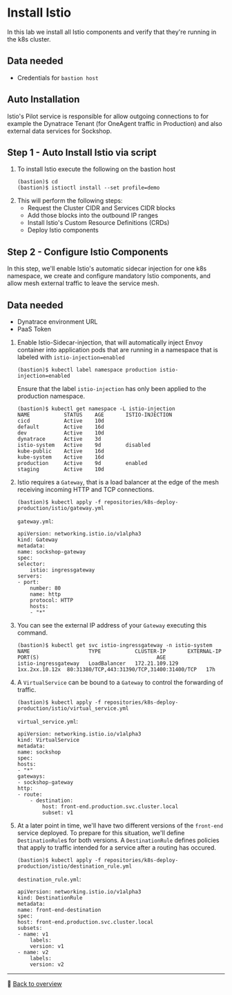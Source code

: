 # Install Istio

In this lab we install all Istio components and verify that they're running in the k8s cluster.

## Data needed
* Credentials for `bastion host`

## Auto Installation
Istio's Pilot service is responsible for allow outgoing connections to for example the Dynatrace Tenant (for OneAgent traffic in Production) and also external data services for Sockshop.

## Step 1 - Auto Install Istio via script

1. To install Istio execute the following on the bastion host
    ```
    (bastion)$ cd
    (bastion)$ istioctl install --set profile=demo
    ```
1. This will perform the following steps:
    - Request the Cluster CIDR and Services CIDR blocks
    - Add those blocks into the outbound IP ranges
    - Install Istio's Custom Resource Definitions (CRDs)
    - Deploy Istio components

## Step 2 -  Configure Istio Components

In this step, we'll enable Istio's automatic sidecar injection for one k8s namespace, we create and configure mandatory Istio components, and allow mesh external traffic to leave the service mesh.

## Data needed
* Dynatrace environment URL
* PaaS Token

1. Enable Istio-Sidecar-injection, that will automatically inject Envoy container into application pods that are running in a namespace that is labeled with `istio-injection=enabled`

    ```
    (bastion)$ kubectl label namespace production istio-injection=enabled
    ```

    Ensure that the label `istio-injection` has only been applied to the production namespace.

    ```
    (bastion)$ kubectl get namespace -L istio-injection
    NAME           STATUS    AGE       ISTIO-INJECTION
    cicd           Active    10d
    default        Active    16d
    dev            Active    10d
    dynatrace      Active    3d
    istio-system   Active    9d        disabled
    kube-public    Active    16d
    kube-system    Active    16d
    production     Active    9d        enabled
    staging        Active    10d
    ```

1. Istio requires a `Gateway`, that is a load balancer at the edge of the mesh receiving incoming HTTP and TCP connections.

    ```
    (bastion)$ kubectl apply -f repositories/k8s-deploy-production/istio/gateway.yml
    ```

    `gateway.yml`:
    ```
    apiVersion: networking.istio.io/v1alpha3
    kind: Gateway
    metadata:
    name: sockshop-gateway
    spec:
    selector:
        istio: ingressgateway
    servers:
    - port:
        number: 80
        name: http
        protocol: HTTP
        hosts:
        - "*"
    ```

1. You can see the external IP address of your `Gateway` executing this command.

    ```
    (bastion)$ kubectl get svc istio-ingressgateway -n istio-system
    NAME                   TYPE           CLUSTER-IP       EXTERNAL-IP     PORT(S)                                      AGE
    istio-ingressgateway   LoadBalancer   172.21.109.129   1xx.2xx.10.12x  80:31380/TCP,443:31390/TCP,31400:31400/TCP   17h
    ```

1. A `VirtualService` can be bound to a `Gateway` to control the forwarding of traffic.

    ```
    (bastion)$ kubectl apply -f repositories/k8s-deploy-production/istio/virtual_service.yml
    ```

    `virtual_service.yml`:
    ```
    apiVersion: networking.istio.io/v1alpha3
    kind: VirtualService
    metadata:
    name: sockshop
    spec:
    hosts:
    - "*"
    gateways:
    - sockshop-gateway
    http:
    - route:
        - destination:
            host: front-end.production.svc.cluster.local
            subset: v1
    ```

1. At a later point in time, we'll have two different versions of the `front-end` service deployed. To prepare for this situation, we'll define `DestinationRule`s for both versions. A `DestinationRule` defines policies that apply to traffic intended for a service after a routing has occured.

    ```
    (bastion)$ kubectl apply -f repositories/k8s-deploy-production/istio/destination_rule.yml
    ```

    `destination_rule.yml`:
    ```
    apiVersion: networking.istio.io/v1alpha3
    kind: DestinationRule
    metadata:
    name: front-end-destination
    spec:
    host: front-end.production.svc.cluster.local
    subsets:
    - name: v1
        labels:
        version: v1
    - name: v2
        labels:
        version: v2
    ```

---

:arrow_up_small: [Back to overview](../)